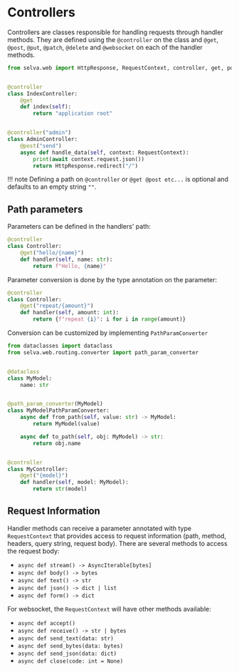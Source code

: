 # Controllers

Controllers are classes responsible for handling requests through handler methods.
They are defined using the `@controller` on the class and `@get`, `@post`, `@put`,
`@patch`, `@delete` and `@websocket` on each of the handler methods.

```python
from selva.web import HttpResponse, RequestContext, controller, get, post


@controller
class IndexController:
    @get
    def index(self):
        return "application root"


@controller("admin")
class AdminController:
    @post("send")
    async def handle_data(self, context: RequestContext):
        print(await context.request.json())
        return HttpResponse.redirect("/")
```

!!! note
    Defining a path on `@controller` or `@get @post etc...` is optional and
    defaults to an empty string `""`.

## Path parameters

Parameters can be defined in the handlers' path:

```python
@controller
class Controller:
    @get("hello/{name}")
    def handler(self, name: str):
        return f"Hello, {name}"
```

Parameter conversion is done by the type annotation on the parameter:

```python
@controller
class Controller:
    @get("repeat/{amount}")
    def handler(self, amount: int):
        return {f"repeat {i}": i for i in range(amount)}
```

Conversion can be customized by implementing `PathParamConverter`

```python
from dataclasses import dataclass
from selva.web.routing.converter import path_param_converter


@dataclass
class MyModel:
    name: str


@path_param_converter(MyModel)
class MyModelPathParamConverter:
    async def from_path(self, value: str) -> MyModel:
        return MyModel(value)

    async def to_path(self, obj: MyModel) -> str:
        return obj.name


@controller
class MyController:
    @get("{model}")
    def handler(self, model: MyModel):
        return str(model)
```

## Request Information

Handler methods can receive a parameter annotated with type `RequestContext`
that provides access to request information (path, method, headers, query
string, request  body). There are several methods to access the request body:

* `async def stream() -> AsyncIterable[bytes]`
* `async def body() -> bytes`
* `async def text() -> str`
* `async def json() -> dict | list`
* `async def form() -> dict`

For websocket, the `RequestContext` will have other methods available:

* `async def accept()`
* `async def receive() -> str | bytes`
* `async def send_text(data: str)`
* `async def send_bytes(data: bytes)`
* `async def send_json(data: dict)`
* `async def close(code: int = None)`
